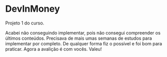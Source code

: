 # DevInMoney
Projeto 1 do curso.

Acabei não conseguindo implementar, pois não consegui compreender os últimos conteúdos.
Precisava de mais umas semanas de estudos para implementar por completo.
De qualquer forma fiz o possível e foi bom para praticar.
Agora a avalição é com vocês.
Valeu!


